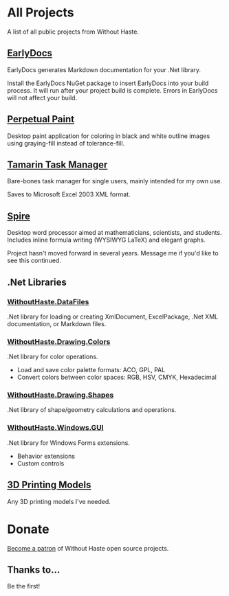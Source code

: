 # All Projects

A list of all public projects from Without Haste.

## [EarlyDocs](https://github.com/WithoutHaste/EarlyDocs)

EarlyDocs generates Markdown documentation for your .Net library.

Install the EarlyDocs NuGet package to insert EarlyDocs into your build process. It will run after your project build is complete. Errors in EarlyDocs will not affect your build.

## [Perpetual Paint](https://github.com/WithoutHaste/PerpetualPaint)

Desktop paint application for coloring in black and white outline images using graying-fill instead of tolerance-fill.

## [Tamarin Task Manager](https://github.com/WithoutHaste/TamarinTaskManager)

Bare-bones task manager for single users, mainly intended for my own use.

Saves to Microsoft Excel 2003 XML format.

## [Spire](https://github.com/WithoutHaste/Spire)

Desktop word processor aimed at mathematicians, scientists, and students. Includes inline formula writing (WYSIWYG LaTeX) and elegant graphs.

Project hasn't moved forward in several years. Message me if you'd like to see this continued.

## .Net Libraries

### [WithoutHaste.DataFiles](https://github.com/WithoutHaste/WithoutHaste.DataFiles)

.Net library for loading or creating XmlDocument, ExcelPackage, .Net XML documentation, or Markdown files.

### [WithoutHaste.Drawing.Colors](https://github.com/WithoutHaste/WithoutHaste.Drawing.Colors)

.Net library for color operations.
* Load and save color palette formats: ACO, GPL, PAL
* Convert colors between color spaces: RGB, HSV, CMYK, Hexadecimal

### [WithoutHaste.Drawing.Shapes](https://github.com/WithoutHaste/WithoutHaste.Drawing.Shapes)

.Net library of shape/geometry calculations and operations.

### [WithoutHaste.Windows.GUI](https://github.com/WithoutHaste/WithoutHaste.Windows.GUI)

.Net library for Windows Forms extensions.
* Behavior extensions
* Custom controls
	
## [3D Printing Models](https://github.com/WithoutHaste/Printing3D)

Any 3D printing models I've needed.

# Donate

[Become a patron](https://www.patreon.com/withouthaste) of Without Haste open source projects.

## Thanks to...

Be the first!

